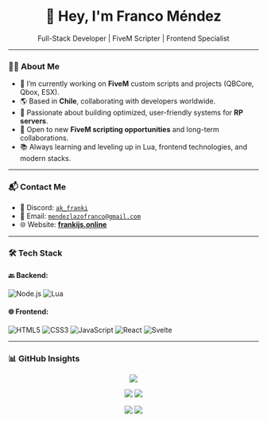 <h1 align="center">👋 Hey, I'm Franco Méndez</h1>
<p align="center">
  Full-Stack Developer | FiveM Scripter | Frontend Specialist  
</p>

---

### 🙋‍♂️ About Me

- 🔧 I’m currently working on **FiveM** custom scripts and projects (QBCore, Qbox, ESX).
- 🌎 Based in **Chile**, collaborating with developers worldwide.
- 🚀 Passionate about building optimized, user-friendly systems for **RP servers**.
- 🤝 Open to new **FiveM scripting opportunities** and long-term collaborations.
- 📚 Always learning and leveling up in Lua, frontend technologies, and modern stacks.

---

### 📬 Contact Me

- 💬 Discord: [`ak_franki`](https://discord.gg/newdayroleplay)  
- 📧 Email: [`mendezlazofranco@gmail.com`](mailto:mendezlazofranco@gmail.com)  
- 🌐 Website: [**frankijs.online**](https://www.frankijs.online)

---

### 🛠️ Tech Stack

#### 🔙 Backend:
![Node.js](https://img.shields.io/badge/Node.js-339933?style=for-the-badge&logo=nodedotjs&logoColor=white)
![Lua](https://img.shields.io/badge/Lua-2C2D72?style=for-the-badge&logo=lua&logoColor=white)

#### 🌐 Frontend:
![HTML5](https://img.shields.io/badge/HTML5-E34F26?style=for-the-badge&logo=html5&logoColor=white)
![CSS3](https://img.shields.io/badge/CSS3-1572B6?style=for-the-badge&logo=css3&logoColor=white)
![JavaScript](https://img.shields.io/badge/JavaScript-F7DF1E?style=for-the-badge&logo=javascript&logoColor=black)
![React](https://img.shields.io/badge/React-20232A?style=for-the-badge&logo=react&logoColor=61DAFB)
![Svelte](https://img.shields.io/badge/Svelte-FF3E00?style=for-the-badge&logo=svelte&logoColor=white)

---

### 📊 GitHub Insights

<p align="center">
  <img src="https://github-profile-summary-cards.vercel.app/api/cards/profile-details?username=fkijs&theme=tokyonight" />
</p>

<p align="center">
  <img src="https://github-profile-summary-cards.vercel.app/api/cards/repos-per-language?username=fkijs&theme=tokyonight" />
  <img src="https://github-profile-summary-cards.vercel.app/api/cards/most-commit-language?username=fkijs&theme=tokyonight" />
</p>

<p align="center">
  <img src="https://github-profile-summary-cards.vercel.app/api/cards/stats?username=fkijs&theme=tokyonight" />
  <img src="https://github-profile-summary-cards.vercel.app/api/cards/productive-time?username=fkijs&theme=tokyonight&utcOffset=0" />
</p>
